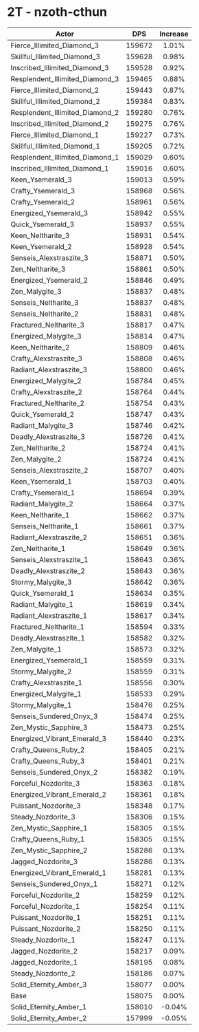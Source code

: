 # 2T - nzoth-cthun
| Actor | DPS | Increase |
|---|:---:|:---:|
|Fierce_Illimited_Diamond_3|159672|1.01%|
|Skillful_Illimited_Diamond_3|159628|0.98%|
|Inscribed_Illimited_Diamond_3|159528|0.92%|
|Resplendent_Illimited_Diamond_3|159465|0.88%|
|Fierce_Illimited_Diamond_2|159443|0.87%|
|Skillful_Illimited_Diamond_2|159384|0.83%|
|Resplendent_Illimited_Diamond_2|159280|0.76%|
|Inscribed_Illimited_Diamond_2|159275|0.76%|
|Fierce_Illimited_Diamond_1|159227|0.73%|
|Skillful_Illimited_Diamond_1|159205|0.72%|
|Resplendent_Illimited_Diamond_1|159029|0.60%|
|Inscribed_Illimited_Diamond_1|159016|0.60%|
|Keen_Ysemerald_3|159013|0.59%|
|Crafty_Ysemerald_3|158968|0.56%|
|Crafty_Ysemerald_2|158961|0.56%|
|Energized_Ysemerald_3|158942|0.55%|
|Quick_Ysemerald_3|158937|0.55%|
|Keen_Neltharite_3|158931|0.54%|
|Keen_Ysemerald_2|158928|0.54%|
|Senseis_Alexstraszite_3|158871|0.50%|
|Zen_Neltharite_3|158861|0.50%|
|Energized_Ysemerald_2|158846|0.49%|
|Zen_Malygite_3|158837|0.48%|
|Senseis_Neltharite_3|158837|0.48%|
|Senseis_Neltharite_2|158831|0.48%|
|Fractured_Neltharite_3|158817|0.47%|
|Energized_Malygite_3|158814|0.47%|
|Keen_Neltharite_2|158809|0.46%|
|Crafty_Alexstraszite_3|158808|0.46%|
|Radiant_Alexstraszite_3|158800|0.46%|
|Energized_Malygite_2|158784|0.45%|
|Crafty_Alexstraszite_2|158764|0.44%|
|Fractured_Neltharite_2|158754|0.43%|
|Quick_Ysemerald_2|158747|0.43%|
|Radiant_Malygite_3|158746|0.42%|
|Deadly_Alexstraszite_3|158726|0.41%|
|Zen_Neltharite_2|158724|0.41%|
|Zen_Malygite_2|158724|0.41%|
|Senseis_Alexstraszite_2|158707|0.40%|
|Keen_Ysemerald_1|158703|0.40%|
|Crafty_Ysemerald_1|158694|0.39%|
|Radiant_Malygite_2|158664|0.37%|
|Keen_Neltharite_1|158662|0.37%|
|Senseis_Neltharite_1|158661|0.37%|
|Radiant_Alexstraszite_2|158651|0.36%|
|Zen_Neltharite_1|158649|0.36%|
|Senseis_Alexstraszite_1|158643|0.36%|
|Deadly_Alexstraszite_2|158643|0.36%|
|Stormy_Malygite_3|158642|0.36%|
|Quick_Ysemerald_1|158634|0.35%|
|Radiant_Malygite_1|158619|0.34%|
|Radiant_Alexstraszite_1|158617|0.34%|
|Fractured_Neltharite_1|158594|0.33%|
|Deadly_Alexstraszite_1|158582|0.32%|
|Zen_Malygite_1|158573|0.32%|
|Energized_Ysemerald_1|158559|0.31%|
|Stormy_Malygite_2|158559|0.31%|
|Crafty_Alexstraszite_1|158556|0.30%|
|Energized_Malygite_1|158533|0.29%|
|Stormy_Malygite_1|158476|0.25%|
|Senseis_Sundered_Onyx_3|158474|0.25%|
|Zen_Mystic_Sapphire_3|158473|0.25%|
|Energized_Vibrant_Emerald_3|158440|0.23%|
|Crafty_Queens_Ruby_2|158405|0.21%|
|Crafty_Queens_Ruby_3|158401|0.21%|
|Senseis_Sundered_Onyx_2|158382|0.19%|
|Forceful_Nozdorite_3|158363|0.18%|
|Energized_Vibrant_Emerald_2|158361|0.18%|
|Puissant_Nozdorite_3|158348|0.17%|
|Steady_Nozdorite_3|158306|0.15%|
|Zen_Mystic_Sapphire_1|158305|0.15%|
|Crafty_Queens_Ruby_1|158305|0.15%|
|Zen_Mystic_Sapphire_2|158286|0.13%|
|Jagged_Nozdorite_3|158286|0.13%|
|Energized_Vibrant_Emerald_1|158281|0.13%|
|Senseis_Sundered_Onyx_1|158271|0.12%|
|Forceful_Nozdorite_2|158259|0.12%|
|Forceful_Nozdorite_1|158254|0.11%|
|Puissant_Nozdorite_1|158251|0.11%|
|Puissant_Nozdorite_2|158250|0.11%|
|Steady_Nozdorite_1|158247|0.11%|
|Jagged_Nozdorite_2|158217|0.09%|
|Jagged_Nozdorite_1|158195|0.08%|
|Steady_Nozdorite_2|158186|0.07%|
|Solid_Eternity_Amber_3|158077|0.00%|
|Base|158075|0.00%|
|Solid_Eternity_Amber_1|158010|-0.04%|
|Solid_Eternity_Amber_2|157999|-0.05%|
